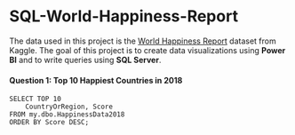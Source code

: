 # SQL-World-Happiness-Report

The data used in this project is the [World Happiness Report](https://www.kaggle.com/datasets/unsdsn/world-happiness) dataset from Kaggle. The goal of this project is to create data visualizations using **Power BI** and to write queries using **SQL Server**.

#### Question 1:  Top 10 Happiest Countries in 2018
```
SELECT TOP 10 
    CountryOrRegion, Score
FROM my.dbo.HappinessData2018
ORDER BY Score DESC;
```
